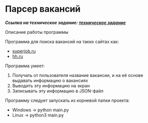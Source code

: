 # Парсер вакансий

***Сcылка на техническое задание: [техническое задание](https://skyengpublic.notion.site/556c2c25829440399e7ca5136d5dd4c0)***

Описание работы программы

Программа для поиска вакансий на таких сайтах как:
- [superjob.ru](https://www.superjob.ru/)
- [hh.ru](https://hh.ru/?hhtmFrom=main)

Программа умеет: 
1. Получать от пользователя название вакансии, и на её основе выдавать информацию о вакансиях
2. Выводить эту информацию на экран
3. Записывать эту информацию в JSON-файл

Программу следует запускать из корневой папки проекта:
   - Windows -> python main.py
   - Linux -> python3 main.py
